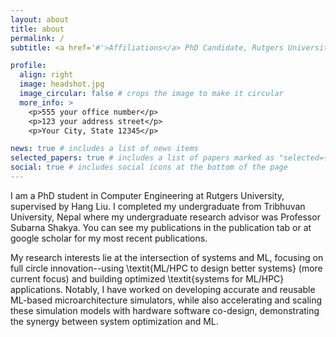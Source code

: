 ```yaml
---
layout: about
title: about
permalink: /
subtitle: <a href='#'>Affiliations</a> PhD Candidate, Rutgers University

profile:
  align: right
  image: headshot.jpg
  image_circular: false # crops the image to make it circular
  more_info: >
    <p>555 your office number</p>
    <p>123 your address street</p>
    <p>Your City, State 12345</p>

news: true # includes a list of news items
selected_papers: true # includes a list of papers marked as "selected={true}"
social: true # includes social icons at the bottom of the page
---
```


I am a PhD student in Computer Engineering at Rutgers University, supervised by Hang Liu. I completed my undergraduate from Tribhuvan University, Nepal where my undergraduate research advisor was Professor Subarna Shakya. You can see my publications in the publication tab or at google scholar for my most recent publications.

My research interests lie at the intersection of systems and ML, focusing on full circle innovation--using \textit{ML/HPC to design better systems} (more current focus) and building optimized \textit{systems for ML/HPC} applications. Notably, I have worked on developing accurate and reusable ML-based microarchitecture simulators, while also accelerating and scaling these simulation models with hardware software co-design, demonstrating the synergy between system optimization and ML.
